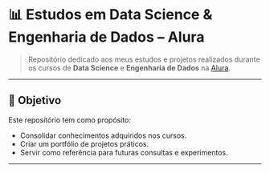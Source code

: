 # 📊 Estudos em Data Science & Engenharia de Dados – Alura

> Repositório dedicado aos meus estudos e projetos realizados durante os cursos de **Data Science** e **Engenharia de Dados** na [Alura](https://www.alura.com.br/).

---

## 🚀 Objetivo
Este repositório tem como propósito:
- Consolidar conhecimentos adquiridos nos cursos.
- Criar um portfólio de projetos práticos.
- Servir como referência para futuras consultas e experimentos.

---


